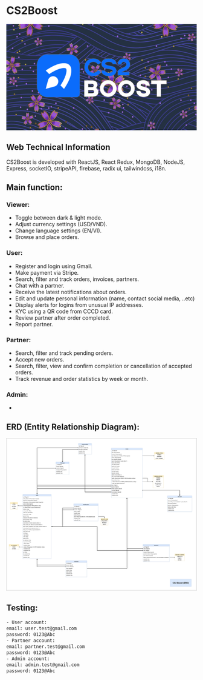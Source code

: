 # CS2Boost

![logo](./documents/cs2-boost-banner.png)

## Web Technical Information

CS2Boost is developed with ReactJS, React Redux, MongoDB, NodeJS, Express, socketIO, stripeAPI, firebase, radix ui, tailwindcss, i18n.

## Main function:

### Viewer:

- Toggle between dark & light mode.
- Adjust currency settings (USD/VND).
- Change language settings (EN/VI).
- Browse and place orders.

### User:

- Register and login using Gmail.
- Make payment via Stripe.
- Search, filter and track orders, invoices, partners.
- Chat with a partner.
- Receive the latest notifications about orders.
- Edit and update personal information (name, contact social media, ..etc)
- Display alerts for logins from unusual IP addresses.
- KYC using a QR code from CCCD card.
- Review partner after order completed.
- Report partner.

### Partner:

- Search, filter and track pending orders.
- Accept new orders.
- Search, filter, view and confirm completion or cancellation of accepted orders.
- Track revenue and order statistics by week or month.

### Admin:
- 

## ERD (Entity Relationship Diagram):

![model](./documents/cs2-boost-erd.png)

## Testing:

```
- User account:
email: user.test@gmail.com
password: 0123@Abc
- Partner account:
email: partner.test@gmail.com
password: 0123@Abc
- Admin account:
email: admin.test@gmail.com
password: 0123@Abc
```
